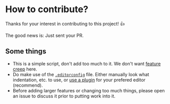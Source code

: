 # How to contribute?

Thanks for your interest in contributing to this project! :+1:

The good news is: Just sent your PR.

## Some things

* This is a simple script, don't add too much to it. We don't want [feature creep](https://en.wikipedia.org/wiki/Feature_creep) here.
* Do make use of the [`.editorconfig`](.editorconfig) file. Either manually look what indentation, etc. to use, or [use a plugin](http://editorconfig.org/#download) for your prefered editor (recommend).
* Before adding larger features or changing too much things, please open an issue to discuss it prior to putting work into it.

